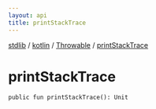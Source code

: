 ```yaml
---
layout: api
title: printStackTrace
---
```

[stdlib](../../index.md) / [kotlin](../index.md) / [Throwable](index.md) / [printStackTrace](printStackTrace.md)

# printStackTrace

```
public fun printStackTrace(): Unit
```
